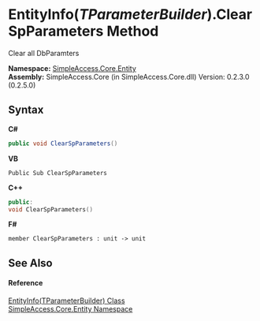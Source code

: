 # EntityInfo(*TParameterBuilder*).ClearSpParameters Method 
 

Clear all DbParamters

**Namespace:**&nbsp;<a href="N_SimpleAccess_Core_Entity">SimpleAccess.Core.Entity</a><br />**Assembly:**&nbsp;SimpleAccess.Core (in SimpleAccess.Core.dll) Version: 0.2.3.0 (0.2.5.0)

## Syntax

**C#**<br />
``` C#
public void ClearSpParameters()
```

**VB**<br />
``` VB
Public Sub ClearSpParameters
```

**C++**<br />
``` C++
public:
void ClearSpParameters()
```

**F#**<br />
``` F#
member ClearSpParameters : unit -> unit 

```


## See Also


#### Reference
<a href="T_SimpleAccess_Core_Entity_EntityInfo_1">EntityInfo(TParameterBuilder) Class</a><br /><a href="N_SimpleAccess_Core_Entity">SimpleAccess.Core.Entity Namespace</a><br />